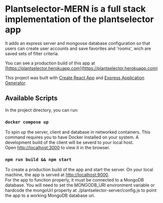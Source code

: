 # Plantselector-MERN is a full stack implementation of the plantselector app

It adds an express server and mongoose database configuration so that users can create user accounts and save favorites and 'rooms', wich are saved sets of filter criteria.

You can see a production build of this app at [https://plantselector.herokuapp.com](https://plantselector.herokuapp.com)

This project was built with [Create React App](https://github.com/facebook/create-react-app) and [Express Application Generator](http://expressjs.com/en/starter/generator.html).

## Available Scripts

In the project directory, you can run:

### `docker compose up`

To spin up the server, client and database in networked containers. This command requires you to have Docker installed on your system. A development build of the client will be severd to your local host.\
Open [http://localhost:3000](http://localhost:3000) to view it in the browser.

### `npm run build && npm start`

To create a production build of the app and start the server. On your local machine, the app is served at [http://localhost:9000](http://localhost:9000).\
For the app to function properly, it must be connected to a MongoDB database. You will need to set the MONGODB_URI environment variable or hardcode the mongoUrl property at ./plantselector-server/config.js to point the app to a working MongoDB database uri.
